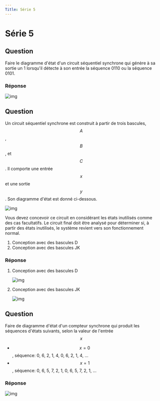 ```yaml
---
Title: Série 5
---
```


# Série 5

## Question

Faire le diagramme d'état d'un circuit séquentiel synchrone qui génère à sa sortie un 1 lorsqu'il détecte à son entrée la séquence 0110 ou la séquence 0101.

### Réponse

![img]({{site.baseurl}}/img/solExBloc5FSM_1.svg)

## Question

Un circuit séquentiel synchrone est construit à partir de trois bascules, $$A$$, $$B$$, et $$C$$. Il comporte une entrée $$x$$ et une sortie $$y$$. Son diagramme d'état est donné ci-dessous.

![img]({{site.baseurl}}/img/ex_bloc5.svg)

Vous devez concevoir ce circuit en considérant les états inutilisés comme des cas facultatifs. Le circuit final doit être analysé pour déterminer si, à partir des états inutilisés, le système revient vers son fonctionnement normal.

1.  Conception avec des bascules D
2.  Conception avec des bascules JK

### Réponse

1.  Conception avec des bascules D

    ![img]({{site.baseurl}}/img/sol_exbloc5_DLatch.svg)

2.  Conception avec des bascules JK

    ![img]({{site.baseurl}}/img/sol_exbloc5FSM_JKLatch.svg)

## Question

Faire de diagramme d'état d'un compteur synchrone qui produit les séquences d'états suivants, selon la valeur de l'entrée $$x$$

-   $$x=0$$, séquence: 0, 6, 2, 1, 4, 0, 6, 2, 1, 4, &hellip;
-   $$x=1$$, séquence: 0, 6, 5, 7, 2, 1, 0, 6, 5, 7, 2, 1, &hellip;

### Réponse

![img]({{site.baseurl}}/img/solExbloc5cFSM.svg)
